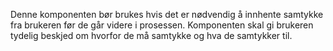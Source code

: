 Denne komponenten bør brukes hvis det er nødvendig å innhente samtykke fra brukeren før de går videre i prosessen. Komponenten skal gi brukeren tydelig beskjed om hvorfor de må samtykke og hva de samtykker til.